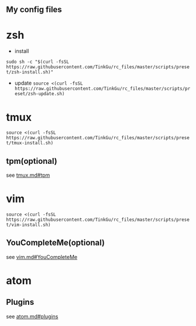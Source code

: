 My config files
---
# zsh
* install

`sudo sh -c "$(curl -fsSL https://raw.githubusercontent.com/TinkGu/rc_files/master/scripts/preset/zsh-install.sh)"`

* update
`source <(curl -fsSL https://raw.githubusercontent.com/TinkGu/rc_files/master/scripts/preset/zsh-update.sh)`

# tmux
`source <(curl -fsSL https://raw.githubusercontent.com/TinkGu/rc_files/master/scripts/preset/tmux-install.sh)`
## tpm(optional)
see [tmux.md#tpm](https://github.com/TinkGu/rc_files/blob/master/tmux.md#tpm)

# vim
`source <(curl -fsSL https://raw.githubusercontent.com/TinkGu/rc_files/master/scripts/preset/vim-install.sh)`
## YouCompleteMe(optional)
see [vim.md#YouCompleteMe](https://github.com/TinkGu/rc_files/blob/master/vim.md#youcompleteme)

# atom
## Plugins
see [atom.md#plugins](https://github.com/TinkGu/rc_files/tree/master/atom#plugins)
